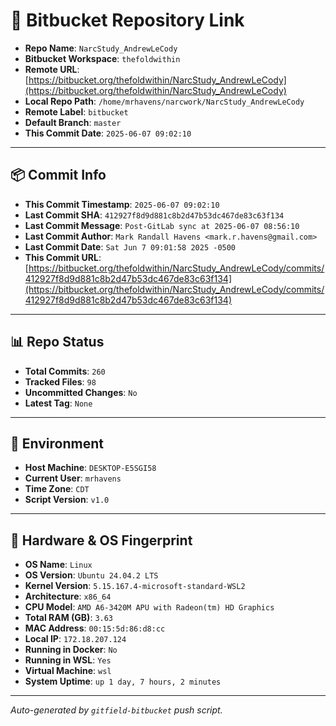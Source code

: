 # 🔗 Bitbucket Repository Link

- **Repo Name**: `NarcStudy_AndrewLeCody`
- **Bitbucket Workspace**: `thefoldwithin`
- **Remote URL**: [https://bitbucket.org/thefoldwithin/NarcStudy_AndrewLeCody](https://bitbucket.org/thefoldwithin/NarcStudy_AndrewLeCody)
- **Local Repo Path**: `/home/mrhavens/narcwork/NarcStudy_AndrewLeCody`
- **Remote Label**: `bitbucket`
- **Default Branch**: `master`
- **This Commit Date**: `2025-06-07 09:02:10`

---

## 📦 Commit Info

- **This Commit Timestamp**: `2025-06-07 09:02:10`
- **Last Commit SHA**: `412927f8d9d881c8b2d47b53dc467de83c63f134`
- **Last Commit Message**: `Post-GitLab sync at 2025-06-07 08:56:10`
- **Last Commit Author**: `Mark Randall Havens <mark.r.havens@gmail.com>`
- **Last Commit Date**: `Sat Jun 7 09:01:58 2025 -0500`
- **This Commit URL**: [https://bitbucket.org/thefoldwithin/NarcStudy_AndrewLeCody/commits/412927f8d9d881c8b2d47b53dc467de83c63f134](https://bitbucket.org/thefoldwithin/NarcStudy_AndrewLeCody/commits/412927f8d9d881c8b2d47b53dc467de83c63f134)

---

## 📊 Repo Status

- **Total Commits**: `260`
- **Tracked Files**: `98`
- **Uncommitted Changes**: `No`
- **Latest Tag**: `None`

---

## 🧭 Environment

- **Host Machine**: `DESKTOP-E5SGI58`
- **Current User**: `mrhavens`
- **Time Zone**: `CDT`
- **Script Version**: `v1.0`

---

## 🧬 Hardware & OS Fingerprint

- **OS Name**: `Linux`
- **OS Version**: `Ubuntu 24.04.2 LTS`
- **Kernel Version**: `5.15.167.4-microsoft-standard-WSL2`
- **Architecture**: `x86_64`
- **CPU Model**: `AMD A6-3420M APU with Radeon(tm) HD Graphics`
- **Total RAM (GB)**: `3.63`
- **MAC Address**: `00:15:5d:86:d8:cc`
- **Local IP**: `172.18.207.124`
- **Running in Docker**: `No`
- **Running in WSL**: `Yes`
- **Virtual Machine**: `wsl`
- **System Uptime**: `up 1 day, 7 hours, 2 minutes`

---

_Auto-generated by `gitfield-bitbucket` push script._
